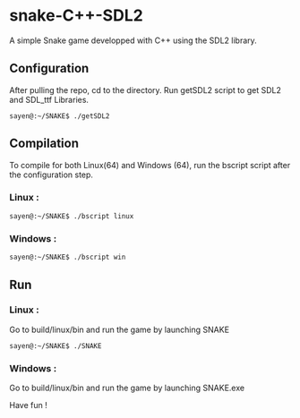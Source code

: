 # snake-C++-SDL2

A simple Snake game developped with C++ using the SDL2 library.

## Configuration 

After pulling the repo, cd to the directory. 
Run getSDL2 script to get SDL2 and SDL_ttf Libraries. 

```
sayen@:~/SNAKE$ ./getSDL2
```

## Compilation 
To compile for both Linux(64) and Windows (64), run the bscript script after the configuration step. 

### Linux :
```
sayen@:~/SNAKE$ ./bscript linux
```

### Windows :
```
sayen@:~/SNAKE$ ./bscript win
```

## Run 

### Linux :

Go to build/linux/bin and run the game by launching SNAKE 
```
sayen@:~/SNAKE$ ./SNAKE
```

### Windows :

Go to build/linux/bin and run the game by launching SNAKE.exe 


Have fun ! 
